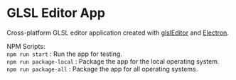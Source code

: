 # GLSL Editor App
Cross-platform GLSL editor application created with [glslEditor](https://github.com/patriciogonzalezvivo/glslEditor) and [Electron](https://github.com/electron/electron).

NPM Scripts:  
`npm run start` : Run the app for testing.  
`npm run package-local` : Package the app for the local operating system.  
`npm run package-all` : Package the app for all operating systems.  